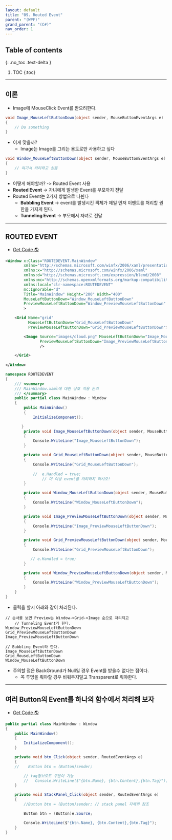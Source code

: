 ```yaml
---
layout: default
title: "09. Routed Event"
parent: "(WPF)"
grand_parent: "(C#)"
nav_order: 1
---
```


## Table of contents
{: .no_toc .text-delta }

1. TOC
{:toc}

---

## 이론

* Image에 MouseClick Event를 받으려한다.

```csharp
void Image_MouseLeftButtonDown(object sender, MouseButtonEventArgs e)
{
    // Do something
}
```

* 이게 맞을까?
    * Image는 Image를 그리는 용도로만 사용하고 싶다

```csharp
void Window_MouseLeftButtonDown(object sender, MouseButtonEventArgs e)
{
    // 여기서 처리하고 싶음
}
```

* 어떻게 해야할까? -> Routed Event 사용
* **Routed Event** -> 자녀에게 발생한 Event를 부모까지 전달
* Routed Event는 2가지 방법으로 나뉜다
    * **Bubbling Event** -> event를 발생시킨 객체가 제일 먼저 이벤트를 처리할 권한을 가지게 된다.
    * **Tunneling Event** -> 부모에서 자녀로 전달

---

## ROUTED EVENT

* [Get Code 🌎](https://github.com/Arthur880708/WPF-Example/tree/master/14.RoutedEvent/ROUTEDEVENT)

```xml
<Window x:Class="ROUTEDEVENT.MainWindow"
        xmlns="http://schemas.microsoft.com/winfx/2006/xaml/presentation"
        xmlns:x="http://schemas.microsoft.com/winfx/2006/xaml"
        xmlns:d="http://schemas.microsoft.com/expression/blend/2008"
        xmlns:mc="http://schemas.openxmlformats.org/markup-compatibility/2006"
        xmlns:local="clr-namespace:ROUTEDEVENT"
        mc:Ignorable="d"
        Title="MainWindow" Height="200" Width="400"  
        MouseLeftButtonDown="Window_MouseLeftButtonDown"
        PreviewMouseLeftButtonDown="Window_PreviewMouseLeftButtonDown"
        >

    <Grid Name="grid"
          MouseLeftButtonDown="Grid_MouseLeftButtonDown"
          PreviewMouseLeftButtonDown="Grid_PreviewMouseLeftButtonDown">

        <Image Source="images/cloud.png" MouseLeftButtonDown="Image_MouseLeftButtonDown"
               PreviewMouseLeftButtonDown="Image_PreviewMouseLeftButtonDown"
               />

    </Grid>
    
</Window>
```

```csharp
namespace ROUTEDEVENT
{
    /// <summary>
    /// MainWindow.xaml에 대한 상호 작용 논리
    /// </summary>
    public partial class MainWindow : Window
    {
        public MainWindow()
        {
            InitializeComponent();

       }
        private void Image_MouseLeftButtonDown(object sender, MouseButtonEventArgs e)
        {
            Console.WriteLine("Image_MouseLeftButtonDown");
        }

        private void Grid_MouseLeftButtonDown(object sender, MouseButtonEventArgs e)
        {
            Console.WriteLine("Grid_MouseLeftButtonDown");
            
            //  e.Handled = true;
                // 더 이상 event를 처리하지 마시오!
        }

        private void Window_MouseLeftButtonDown(object sender, MouseButtonEventArgs e)
        {
            Console.WriteLine("Window_MouseLeftButtonDown");          
        }

        private void Image_PreviewMouseLeftButtonDown(object sender, MouseButtonEventArgs e)
        {
            Console.WriteLine("Image_PreviewMouseLeftButtonDown");
        }

        private void Grid_PreviewMouseLeftButtonDown(object sender, MouseButtonEventArgs e)
        {
            Console.WriteLine("Grid_PreviewMouseLeftButtonDown");

           // e.Handled = true;
        }

        private void Window_PreviewMouseLeftButtonDown(object sender, MouseButtonEventArgs e)
        {
            Console.WriteLine("Window_PreviewMouseLeftButtonDown");
        }
    }
}
```

* 클릭을 할시 아래와 같이 처리된다.

```
// 순서를 보면 Preview는 Window->Grid->Image 순으로 처리되고
    // Tunneling Event라 한다.
Window_PreviewMouseLeftButtonDown
Grid_PreviewMouseLeftButtonDown
Image_PreviewMouseLeftButtonDown

// Bubbling Event라 한다.
Image_MouseLeftButtonDown
Grid_MouseLeftButtonDown
Window_MouseLeftButtonDown
```

* 주의할 점은 BackGround가 Null일 경우 Event를 받을수 없다는 점이다.
    * 꼭 투명을 줘야할 경우 비워두지말고 Transparent로 줘야한다.

---

## 여러 Button의 Event를 하나의 함수에서 처리해 보자

* [Get Code 🌎](https://github.com/Arthur880708/WPF-Example/tree/master/14.RoutedEvent/BUTTONCLICK)

```csharp
public partial class MainWindow : Window
{
    public MainWindow()
    {
        InitializeComponent();
    }

    private void btn_Click(object sender, RoutedEventArgs e)
    {
    //    Button btn = (Button)sender;

        // tag정보로도 구분이 가능
        //   Console.WriteLine($"{btn.Name}, {btn.Content},{btn.Tag}");
    }

    private void StackPanel_Click(object sender, RoutedEventArgs e)
    {
        //Button btn = (Button)sender; // stack panel 자체의 참조

        Button btn = (Button)e.Source;

        Console.WriteLine($"{btn.Name}, {btn.Content},{btn.Tag}");
    }
}
```